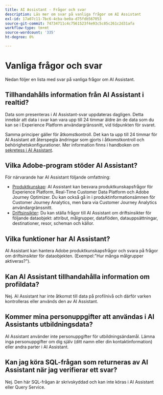 ```yaml
---
title: AI Assistant - Frågor och svar
description: Läs mer om svar på vanliga frågor om AI Assistant
exl-id: 17a07c11-7bc6-4cba-be0a-d75fdb567053
source-git-commit: 74734711c4c7561523f4e93c5c85c261c2d31afa
workflow-type: tm+mt
source-wordcount: '335'
ht-degree: 0%

---
```


# Vanliga frågor och svar

Nedan följer en lista med svar på vanliga frågor om AI Assistant.

## Tillhandahålls information från AI Assistant i realtid?

Data som presenteras i AI Assistant-svar uppdateras dagligen. Detta innebär att data i svar kan vara upp till 24 timmar äldre än de data som du kan se i Experience Platform användargränssnitt, vid tidpunkten för svaret.

Samma principer gäller för åtkomstkontroll. Det kan ta upp till 24 timmar för AI Assistant att återspegla ändringar som gjorts i åtkomstkontroll och behörighetskonfigurationer. Mer information finns i handboken om [sekretess i AI Assistant](./privacy.md).

## Vilka Adobe-program stöder AI Assistant?

För närvarande har AI Assistant följande omfattning:

* [Produktkunskap](./home.md#product-knowledge): AI Assistant kan besvara produktkunskapsfrågor för Experience Platform, Real-Time Customer Data Platform och Adobe Journey Optimizer. Du kan också gå in i produktinformationsämnen för Customer Journey Analytics, men bara via Customer Journey Analytics användargränssnitt.
* [Driftsinsikter](./home.md#operational-insights): Du kan ställa frågor till AI Assistant om driftsinsikter för följande dataobjekt: attribut, målgrupper, dataflöden, datauppsättningar, destinationer, resor, scheman och källor.

## Vilka funktioner har AI Assistant?

AI Assistant kan hantera Adobe produktkunskapsfrågor och svara på frågor om driftsinsikter för dataobjekten. (Exempel:&quot;Hur många målgrupper aktiveras?&quot;).

## Kan AI Assistant tillhandahålla information om profildata?

Nej. AI Assistant har inte åtkomst till data på profilnivå och därför varken kontrolleras eller används den av AI Assistant.

## Kommer mina personuppgifter att användas i AI Assistants utbildningsdata?

AI Assistant använder inte personuppgifter för utbildningsändamål. Lämna inga personuppgifter om dig själv (ditt namn eller din kontaktinformation) eller andra parter i AI Assistant.

## Kan jag köra SQL-frågan som returneras av AI Assistant när jag verifierar ett svar?

Nej. Den här SQL-frågan är skrivskyddad och kan inte köras i AI Assistant eller Query Service.